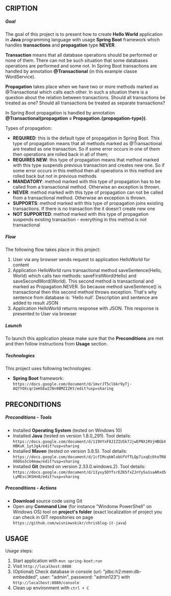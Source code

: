 CRIPTION
-----------

##### Goal
The goal of this project is to present how to create **Hello World** application in **Java** programming language with usage **Spring Boot** framework which handles **transactions** and **propagation** type **NEVER**.
 
**Transaction** means that all database operations should be performed or none of them. There can not be such situation that some databases operations are performed and some not. In Spring Boot transactions are handled by annotation **@Transactional** (in this example classe WordService).

**Propagation** takes place when we have two or more methods marked as @Transactional which calls each other. In such a situation there is a question about the relation between transactions. Should all transactions be treated as one? Should all transactions be treated as separate transactions? 

In Spring Boot propagation is handled by annotation **@Transactional(propagation = Propagation.{propagation-type})**.

Types of propagation:
* **REQUIRED**: this is the default type of propagation in Spring Boot. This type of propagation means that all methods marked as @Transactional are treated as one transaction. So if some error occurs in one of them then operations are rolled back in all of them;
* **REQUIRES NEW**: this type of propagation means that method marked with this type suspends previous transaction and creates new one. So if some error occurs in this method then all operations in this method are rolled back but not in previous methods
* **MANDATORY**: method marked with this type of propagation has to be called from a transactional method. Otherwise an exception is thrown.
* **NEVER**: method marked with this type of propagation can not be called from a transactional method. Otherwise an exception is thrown.
* **SUPPORTS**: method marked with this type of propagation joins existing transactions. If there is no transaction the it doesn’t create new one 
* **NOT SUPPORTED**: method marked with this type of propagation suspends existing transaction - everything in this method is not transactional

##### Flow
The following flow takes place in this project:
1. User via any browser sends request to application HelloWorld for content
1. Application HelloWorld runs transactional method saveSentence(Hello, World) which calls two methods: saveFirstWord(Hello) and saveSecondWord(World). This second method is transactional and marked as Propagation.NEVER. So because method saveSentence() is transactional then this second method throws exception. That's why sentence from database is: 'Hello null'. Description and sentence are added to result JSON
1. Application HelloWorld returns response with JSON. This response is presented to User via browser

##### Launch
To launch this application please make sure that the **Preconditions** are met and then follow instructions from **Usage** section.

##### Technologies
This project uses following technologies:
* **Spring Boot** framework: `https://docs.google.com/document/d/1mvrJT5clbkr9yTj-AQ7YOXcqr2eHSEw2J8n9BMZIZKY/edit?usp=sharing`


PRECONDITIONS
-------------
##### Preconditions - Tools
* Installed **Operating System** (tested on Windows 10)
* Installed **Java** (tested on version 1.8.0_291). Tool details: `https://docs.google.com/document/d/119VYxF8JIZIUSk7JjwEPNX1RVjHBGbXHBKuK_1ytJg4/edit?usp=sharing`
* Installed **Maven** (tested on version 3.8.5). Tool details: `https://docs.google.com/document/d/1cfIMcqkWlobUfVfTLQp7ixqEcOtoTR8X6OGo3cU4maw/edit?usp=sharing`
* Installed **Git** (tested on version 2.33.0.windows.2). Tool details: `https://docs.google.com/document/d/1Iyxy5DYfsrEZK5fxZJnYy5a1saARxd5LyMEscJKSHn0/edit?usp=sharing`

##### Preconditions - Actions
* **Download** source code using Git 
* Open any **Command Line** (for instance "Windonw PowerShell" on Windows OS) tool on **project's folder** (exact localization of project you can check in GIT repositories on page `https://github.com/wisniewskikr/chrisblog-it-java`)


USAGE
-----

Usage steps:
1. Start application with `mvn spring-boot:run`
1. Visit `http://localhost:8080`
1. (Optional) Check database in console (url: "jdbc:h2:mem:db-embedded", user: "admin", password: "admin123") with `http://localhost:8080/console`
1. Clean up environment with `ctrl + C`